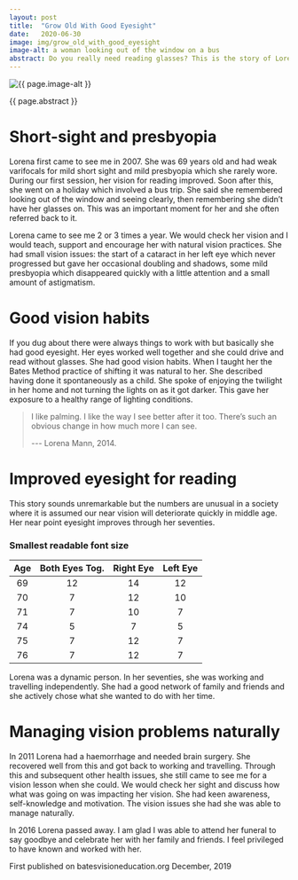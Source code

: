 ```yaml
---
layout: post
title:  "Grow Old With Good Eyesight"
date:   2020-06-30
image: img/grow_old_with_good_eyesight
image-alt: a woman looking out of the window on a bus
abstract: Do you really need reading glasses? This is the story of Lorena whose eyesight improved through her 70s.
---
```

<img class="post-image" src="/{{ page.image | bust_cache }}" alt="{{ page.image-alt }}"/>

{{ page.abstract }}

# Short-sight and presbyopia

Lorena first came to see me in 2007. She was 69 years old and had weak varifocals for mild short sight and mild presbyopia which she rarely wore. During our first session, her vision for reading improved. Soon after this, she went on a holiday which involved a bus trip. She said she remembered looking out of the window and seeing clearly, then remembering she didn’t have her glasses on. This was an important moment for her and she often referred back to it.

Lorena came to see me 2 or 3 times a year. We would check her vision and I would teach, support and encourage her with natural vision practices. She had small vision issues: the start of a cataract in her left eye which never progressed but gave her occasional doubling and shadows, some mild presbyopia which disappeared quickly with a little attention and a small amount of astigmatism.

# Good vision habits

If you dug about there were always things to work with but basically she had good eyesight. Her eyes worked well together and she could drive and read without glasses. She had good vision habits. When I taught her the Bates Method practice of shifting it was natural to her. She described having done it spontaneously as a child. She spoke of enjoying the twilight in her home and not turning the lights on as it got darker. This gave her exposure to a healthy range of lighting conditions.

> I like palming. I like the way I see better after it too. There’s such an obvious change in how much more I can see.  
>   
> --- Lorena Mann, 2014.

# Improved eyesight for reading

This story sounds unremarkable but the numbers are unusual in a society where it is assumed our near vision will deteriorate quickly in middle age. Her near point eyesight improves through her seventies.

### Smallest readable font size

| Age | Both Eyes Tog. | Right Eye | Left Eye
|:---:|:---:|:---:|:---:
| 69 | 12 | 14 | 12
| 70 | 7 | 12 | 10
| 71 | 7 | 10 | 7
| 74 | 5 | 7 | 5
| 75 | 7 | 12 | 7
| 76 | 7 | 12 | 7

Lorena was a dynamic person. In her seventies, she was working and travelling independently. She had a good network of family and friends and she actively chose what she wanted to do with her time.

# Managing vision problems naturally

In 2011 Lorena had a haemorrhage and needed brain surgery. She recovered well from this and got back to working and travelling. Through this and subsequent other health issues, she still came to see me for a vision lesson when she could. We would check her sight and discuss how what was going on was impacting her vision. She had keen awareness, self-knowledge and motivation. The vision issues she had she was able to manage naturally.

In 2016 Lorena passed away. I am glad I was able to attend her funeral to say goodbye and celebrate her with her family and friends. I feel privileged to have known and worked with her.

First published on batesvisioneducation.org December, 2019
